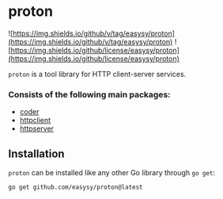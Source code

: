 # proton

![https://img.shields.io/github/v/tag/easysy/proton](https://img.shields.io/github/v/tag/easysy/proton)
![https://img.shields.io/github/license/easysy/proton](https://img.shields.io/github/license/easysy/proton)

`proton` is a tool library for HTTP client-server services.

### Consists of the following main packages:

- [coder](https://github.com/easysy/proton/blob/main/coder/README.md)
- [httpclient](https://github.com/easysy/proton/blob/main/httpclient/README.md)
- [httpserver](https://github.com/easysy/proton/blob/main/httpserver/README.md)

## Installation

`proton` can be installed like any other Go library through `go get`:

```console
go get github.com/easysy/proton@latest
```
